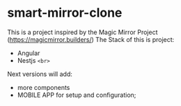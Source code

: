 # smart-mirror-clone

This is a project inspired by the Magic Mirror Project (https://magicmirror.builders/)
The Stack of this is project:

+ Angular
+ Nestjs `<br>`

 Next versions will add:

+ more components
+ MOBILE APP for setup and configuration;
